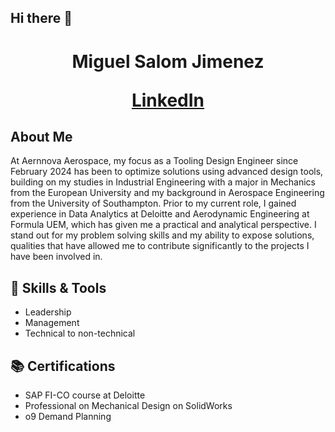 ## Hi there 👋

<!--
**miguelsalom99/miguelsalom99** is a ✨ _special_ ✨ repository because its `README.md` (this file) appears on your GitHub profile.

Here are some ideas to get you started:

- 🔭 I’m currently working on ...
- 🌱 I’m currently learning ...
- 👯 I’m looking to collaborate on ...
- 🤔 I’m looking for help with ...
- 💬 Ask me about ...
- 📫 How to reach me: ...
- 😄 Pronouns: ...
- ⚡ Fun fact: ...
-->
<h1 align="center"> Miguel Salom Jimenez
<p align="center">
 <a href="https://www.linkedin.com/in/miguel-jaime-salom-jimenez/">LinkedIn</a>
</p>

## About Me
At Aernnova Aerospace, my focus as a Tooling Design Engineer since February 2024 has been to optimize solutions using advanced design tools, building on my studies in Industrial Engineering with a major in Mechanics from the European University and my background in Aerospace Engineering from the University of Southampton. Prior to my current role, I gained experience in Data Analytics at Deloitte and Aerodynamic Engineering at Formula UEM, which has given me a practical and analytical perspective. I stand out for my problem solving skills and my ability to expose solutions, qualities that have allowed me to contribute significantly to the projects I have been involved in.

## 🧰 Skills & Tools
- Leadership
- Management
- Technical to non-technical

## 📚 Certifications
- SAP FI-CO course at Deloitte
- Professional on Mechanical Design on SolidWorks
- o9 Demand Planning





